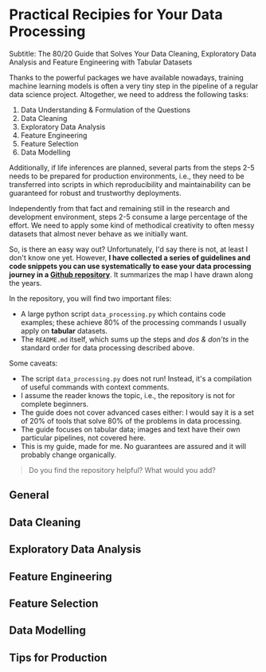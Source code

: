 # Practical Recipies for Your Data Processing

Subtitle: The 80/20 Guide that Solves Your Data Cleaning, Exploratory Data Analysis and Feature Engineering with Tabular Datasets

Thanks to the powerful packages we have available nowadays, training machine learning models is often a very tiny step in the pipeline of a regular data science project. Altogether, we need to address the following tasks:

1. Data Understanding & Formulation of the Questions
2. Data Cleaning
3. Exploratory Data Analysis
4. Feature Engineering
5. Feature Selection
6. Data Modelling

Additionally, if life inferences are planned, several parts from the steps 2-5 needs to be prepared for production environments, i.e., they need to be transferred into scripts in which reproducibility and maintainability can be guaranteed for robust and trustworthy deployments.

Independently from that fact and remaining still in the research and development environment, steps 2-5 consume a large percentage of the effort. We need to apply some kind of methodical creativity to often messy datasets that almost never behave as we initially want.

So, is there an easy way out? Unfortunately, I'd say there is not, at least I don't know one yet. However, **I have collected a series of guidelines and code snippets you can use systematically to ease your data processing journey in a [Github repository](https://github.com/mxagar/eda_fe_summary)**. It summarizes the map I have drawn along the years.

In the repository, you will find two important files:

- A large python script `data_processing.py` which contains code examples; these achieve 80% of the processing commands I usually apply on **tabular** datasets. 
- The `README.md` itself, which sums up the steps and *dos & don'ts* in the standard order for data processing described above.

Some caveats:

- The script `data_processing.py` does not run! Instead, it's a compilation of useful commands with context comments.
- I assume the reader knows the topic, i.e., the repository is not for complete beginners.
- The guide does not cover advanced cases either: I would say it is a set of 20% of tools that solve 80% of the problems in data processing.
- The guide focuses on tabular data; images and text have their own particular pipelines, not covered here.
- This is my guide, made for me. No guarantees are assured and it will probably change organically.

> Do you find the repository helpful? What would you add?


## General




## Data Cleaning



## Exploratory Data Analysis



## Feature Engineering



## Feature Selection



## Data Modelling



## Tips for Production


